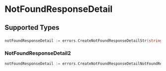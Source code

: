 # NotFoundResponseDetail


## Supported Types

### 

```go
notFoundResponseDetail := errors.CreateNotFoundResponseDetailStr(string{/* values here */})
```

### NotFoundResponseDetail2

```go
notFoundResponseDetail := errors.CreateNotFoundResponseDetailNotFoundResponseDetail2(sdkerrors.NotFoundResponseDetail2{/* values here */})
```

